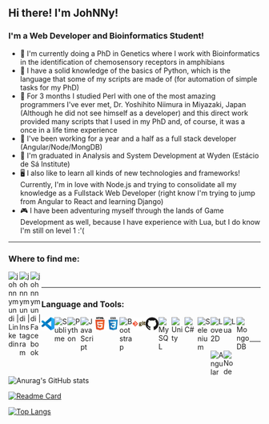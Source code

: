 ## Hi there! I'm JohNNy!

### I'm a Web Developer and Bioinformatics Student!

- :dna: I'm currently doing a PhD in Genetics where I work with Bioinformatics in the identification of chemosensory receptors in amphibians
- :snake: I have a solid knowledge of the basics of Python, which is the language that some of my scripts are made of (for automation of simple tasks for my PhD)
- :japanese_castle: For 3 months I studied Perl with one of the most amazing programmers I've ever met, Dr. Yoshihito Niimura in Miyazaki, Japan (Although he did not see himself as a developer) and this direct work provided many scripts that I used in my PhD and, of course, it was a once in a life time experience
- :space_invader: I've been working for a year and a half as a full stack developer (Angular/Node/MongDB)
- :floppy_disk: I'm graduated in Analysis and System Development at Wyden (Estácio de Sá Institute)
- :desktop_computer: I also like to learn all kinds of new technologies and frameworks! Currently, I'm in love with Node.js and trying to consolidate all my knowledge as a Fullstack Web Developer (right know I'm trying to jump from Angular to React and learning Django)
- :video_game: I have been adventuring myself through the lands of Game Development as well, because I have experience with Lua, but I do know I'm still on level 1 :'(

---

### Where to find me:

[<img align="left" alt="johnnymundi | Linkedin" width="22px" src="https://cdn.worldvectorlogo.com/logos/linkedin-icon-2.svg" />][linkedin]
[<img align="left" alt="johnnymundi | Instagram" width="22px" src="https://cdn.worldvectorlogo.com/logos/instagram-2016-6.svg" />][instagram]
[<img align="left" alt="johnnymundi | Facebook" width="22px" src="https://www.svgrepo.com/show/111203/facebook.svg" />][facebook]


<br/>

---

### Language and Tools:


<img align="left" alt="Visual Studio Code" width="26px" src="https://raw.githubusercontent.com/github/explore/80688e429a7d4ef2fca1e82350fe8e3517d3494d/topics/visual-studio-code/visual-studio-code.png" />
<img align="left" alt="Sublime" width="26px" src="https://cdn.worldvectorlogo.com/logos/sublime-text.svg" />
<img align="left" alt="Python" width="26px" src=https://raw.githubusercontent.com/jmnote/z-icons/master/svg/python.svg />
<img align="left" alt="JavaScript" width="26px" src=https://raw.githubusercontent.com/jmnote/z-icons/master/svg/javascript.svg />
<img align="left" alt="HTML5" width="26px" src="https://raw.githubusercontent.com/github/explore/80688e429a7d4ef2fca1e82350fe8e3517d3494d/topics/html/html.png" />
<img align="left" alt="CSS3" width="26px" src="https://raw.githubusercontent.com/github/explore/80688e429a7d4ef2fca1e82350fe8e3517d3494d/topics/css/css.png" />
<img align="left" alt="Bootstrap" width="26px" src="https://camo.githubusercontent.com/bec2c92468d081617cb3145a8f3d8103e268bca400f6169c3a68dc66e05c971e/68747470733a2f2f76352e676574626f6f7473747261702e636f6d2f646f63732f352e302f6173736574732f6272616e642f626f6f7473747261702d6c6f676f2d736861646f772e706e67" />
<img align="left" alt="Git" width="26px" src="https://raw.githubusercontent.com/github/explore/80688e429a7d4ef2fca1e82350fe8e3517d3494d/topics/git/git.png" />
<img align="left" alt="GitHub" width="26px" src="https://raw.githubusercontent.com/github/explore/78df643247d429f6cc873026c0622819ad797942/topics/github/github.png" />
<img align="left" alt="MySQL" width="26px" src="https://cdn.iconscout.com/icon/free/png-512/mysql-19-1174939.png" />
<img align="left" alt="Unity" width="26px" src="https://img.utdstc.com/icon/66c/a93/66ca938e8a1cf7228652dc6317782ba175051740770555eeff3e1b576d060da2:200" />
<img align="left" alt="C#" width="26px" src="https://i.pinimg.com/originals/79/18/66/791866447147ee53f4e65dffdf90d12b.png" />
<img align="left" alt="Selenium" width="26px" src="https://upload.wikimedia.org/wikipedia/commons/d/d5/Selenium_Logo.png" />
<img align="left" alt="Love2D" width="26px" src="https://dashboard.snapcraft.io/site_media/appmedia/2018/05/icon_QyS3RIm.png" />
<img align="left" alt="Lua" width="26px" src="https://cdn.iconscout.com/icon/free/png-512/lua-2336956-1982837.png" />
<img align="left" alt="MongoDB" width="26px" src="https://w7.pngwing.com/pngs/956/695/png-transparent-mongodb-original-wordmark-logo-icon-thumbnail.png" />
<img align="left" alt="Angular" width="26px" src="https://cdn4.iconfinder.com/data/icons/logos-and-brands/512/21_Angular_logo_logos-512.png" />
<img align="left" alt="Node" width="26px" src="https://static-00.iconduck.com/assets.00/node-js-icon-454x512-nztofx17.png" />


<br/>
<br/>

---

![Anurag's GitHub stats](https://github-readme-stats.vercel.app/api?username=johnnymundi&show_icons=true&theme=dracula)


[![Readme Card](https://github-readme-stats.vercel.app/api/pin/?username=johnnymundi&repo=friendly_pet)](https://github.com/anuraghazra/github-readme-stats)


[![Top Langs](https://github-readme-stats.vercel.app/api/top-langs/?username=johnnymundi&layout=compact)](https://github.com/anuraghazra/github-readme-stats)


<br/>
<br/>

[linkedin]: https://www.linkedin.com/in/johnny-sousa-ferreira-487435a8/
[instagram]: https://www.instagram.com/johnnysf/
[facebook]: https://www.facebook.com/johnnymundi/
